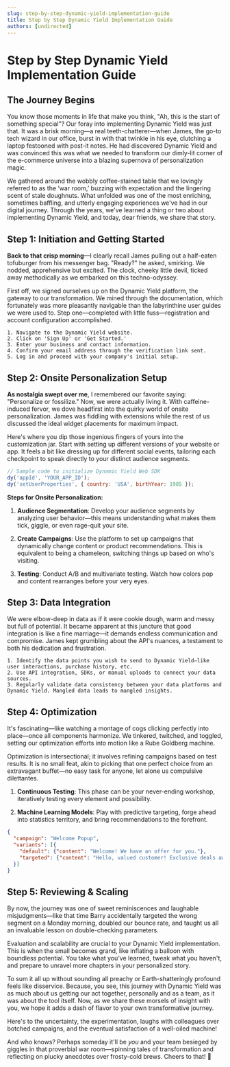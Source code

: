 ```yaml
---
slug: step-by-step-dynamic-yield-implementation-guide
title: Step by Step Dynamic Yield Implementation Guide
authors: [undirected]
---
```



# Step by Step Dynamic Yield Implementation Guide

## The Journey Begins

You know those moments in life that make you think, "Ah, this is the start of something special"? Our foray into implementing Dynamic Yield was just that. It was a brisk morning—a real teeth-chatterer—when James, the go-to tech wizard in our office, burst in with that twinkle in his eye, clutching a laptop festooned with post-it notes. He had discovered Dynamic Yield and was convinced this was what we needed to transform our dimly-lit corner of the e-commerce universe into a blazing supernova of personalization magic.

We gathered around the wobbly coffee-stained table that we lovingly referred to as the ‘war room,’ buzzing with expectation and the lingering scent of stale doughnuts. What unfolded was one of the most enriching, sometimes baffling, and utterly engaging experiences we've had in our digital journey. Through the years, we've learned a thing or two about implementing Dynamic Yield, and today, dear friends, we share that story.  

## Step 1: Initiation and Getting Started

**Back to that crisp morning**—I clearly recall James pulling out a half-eaten tofuburger from his messenger bag. "Ready?" he asked, smirking. We nodded, apprehensive but excited. The clock, cheeky little devil, ticked away methodically as we embarked on this techno-odyssey.

First off, we signed ourselves up on the Dynamic Yield platform, the gateway to our transformation. We mined through the documentation, which fortunately was more pleasantly navigable than the labyrinthine user guides we were used to. Step one—completed with little fuss—registration and account configuration accomplished.

```plaintext
1. Navigate to the Dynamic Yield website.
2. Click on 'Sign Up' or 'Get Started.'
3. Enter your business and contact information.
4. Confirm your email address through the verification link sent.
5. Log in and proceed with your company's initial setup.
```

## Step 2: Onsite Personalization Setup

**As nostalgia swept over me**, I remembered our favorite saying: "Personalize or fossilize." Now, we were actually living it. With caffeine-induced fervor, we dove headfirst into the quirky world of onsite personalization. James was fiddling with extensions while the rest of us discussed the ideal widget placements for maximum impact.

Here's where you dip those ingenious fingers of yours into the customization jar. Start with setting up different versions of your website or app. It feels a bit like dressing up for different social events, tailoring each checkpoint to speak directly to your distinct audience segments.

```javascript
// Sample code to initialize Dynamic Yield Web SDK
dy('appId', 'YOUR_APP_ID');
dy('setUserProperties', { country: 'USA', birthYear: 1985 });
```

**Steps for Onsite Personalization:**

1. **Audience Segmentation**: Develop your audience segments by analyzing user behavior—this means understanding what makes them tick, giggle, or even rage-quit your site.
   
2. **Create Campaigns**: Use the platform to set up campaigns that dynamically change content or product recommendations. This is equivalent to being a chameleon, switching things up based on who's visiting.

3. **Testing**: Conduct A/B and multivariate testing. Watch how colors pop and content rearranges before your very eyes.

## Step 3: Data Integration

We were elbow-deep in data as if it were cookie dough, warm and messy but full of potential. It became apparent at this juncture that good integration is like a fine marriage—it demands endless communication and compromise. James kept grumbling about the API's nuances, a testament to both his dedication and frustration.

```plaintext
1. Identify the data points you wish to send to Dynamic Yield—like user interactions, purchase history, etc.
2. Use API integration, SDKs, or manual uploads to connect your data sources.
3. Regularly validate data consistency between your data platforms and Dynamic Yield. Mangled data leads to mangled insights.
```

## Step 4: Optimization

It's fascinating—like watching a montage of cogs clicking perfectly into place—once all components harmonize. We tinkered, twitched, and toggled, setting our optimization efforts into motion like a Rube Goldberg machine.

Optimization is intersectional; it involves refining campaigns based on test results. It is no small feat, akin to picking that one perfect choice from an extravagant buffet—no easy task for anyone, let alone us compulsive dilettantes.

1. **Continuous Testing**: This phase can be your never-ending workshop, iteratively testing every element and possibility.

2. **Machine Learning Models**: Play with predictive targeting, forge ahead into statistics territory, and bring recommendations to the forefront.

```json
{
  "campaign": "Welcome Popup",
  "variants": [{
    "default": {"content": "Welcome! We have an offer for you."},
    "targeted": {"content": "Hello, valued customer! Exclusive deals await!"}
  }]
}
```

## Step 5: Reviewing & Scaling

By now, the journey was one of sweet reminiscences and laughable misjudgments—like that time Barry accidentally targeted the wrong segment on a Monday morning, doubled our bounce rate, and taught us all an invaluable lesson on double-checking parameters. 

Evaluation and scalability are crucial to your Dynamic Yield implementation. This is when the small becomes grand, like inflating a balloon with boundless potential. You take what you’ve learned, tweak what you haven't, and prepare to unravel more chapters in your personalized story.

To sum it all up without sounding all preachy or Earth-shatteringly profound feels like disservice. Because, you see, this journey with Dynamic Yield was as much about us getting our act together, personally and as a team, as it was about the tool itself. Now, as we share these morsels of insight with you, we hope it adds a dash of flavor to your own transformative journey.

Here's to the uncertainty, the experimentation, laughs with colleagues over botched campaigns, and the eventual satisfaction of a well-oiled machine!

And who knows? Perhaps someday it'll be *you* and your team besieged by giggles in that proverbial war room—spinning tales of transformation and reflecting on plucky anecdotes over frosty-cold brews. Cheers to that! 🍻